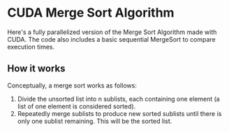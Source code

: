 # CUDA Merge Sort Algorithm

Here's a fully parallelized version of the Merge Sort Algorithm made with CUDA. The code also includes a basic sequential MergeSort to compare execution times.

## How it works

Conceptually, a merge sort works as follows:

  1. Divide the unsorted list into n sublists, each containing one element (a list of one element is considered sorted).
  2. Repeatedly merge sublists to produce new sorted sublists until there is only one sublist remaining. This will be the sorted list.

